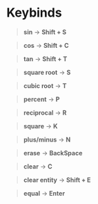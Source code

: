 # Keybinds

> **sin** -> **Shift + S**

>  **cos** -> **Shift + C**

>  **tan** -> **Shift + T**

>  **square root** -> **S**

>  **cubic root** -> **T**

>  **percent** -> **P**

>  **reciprocal** -> **R**

>  **square** -> **K**

>  **plus/minus** -> **N**

>  **erase** -> **BackSpace**

>  **clear** -> **C**

>  **clear entity** -> **Shift + E**

>  **equal** ->  **Enter**
